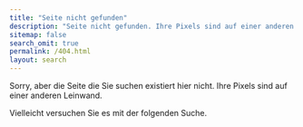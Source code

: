 ```yaml
---
title: "Seite nicht gefunden"
description: "Seite nicht gefunden. Ihre Pixels sind auf einer anderen Leinwand."
sitemap: false
search_omit: true
permalink: /404.html
layout: search
---  
```


Sorry, aber die Seite die Sie suchen existiert hier nicht.
Ihre Pixels sind auf einer anderen Leinwand.

Vielleicht versuchen Sie es mit der folgenden Suche.
